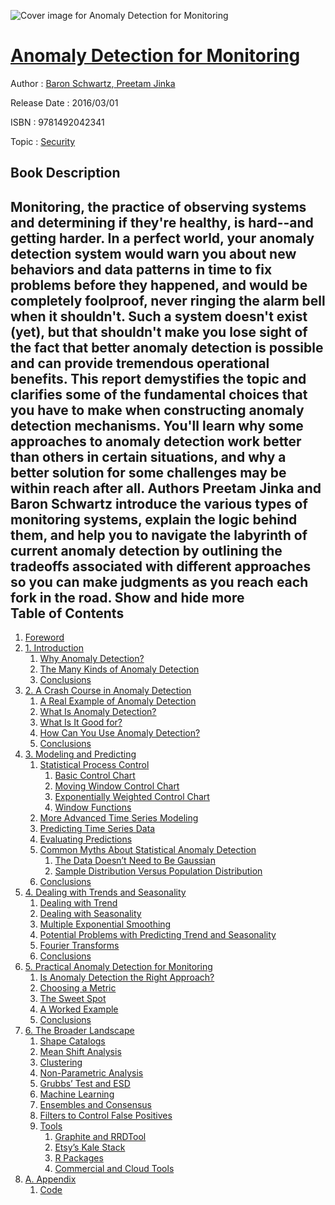 ![Cover image for Anomaly Detection for Monitoring](https://imgdetail.ebookreading.net/cover/cover/security/EB9781492042341.jpg)

[Anomaly Detection for Monitoring](https://ebookreading.net/view/book/Anomaly+Detection+for+Monitoring-EB9781492042341_1.html "Anomaly Detection for Monitoring")
====================================================================================================================

Author : [Baron Schwartz](https://ebookreading.net/search/author/Baron+Schwartz),[ Preetam Jinka](https://ebookreading.net/search/author/+Preetam+Jinka)

Release Date : 2016/03/01

ISBN : 9781492042341

Topic : [Security](https://ebookreading.net/search/category/security)

Book Description
-----------------

 Monitoring, the practice of observing systems and determining if they're healthy, is hard--and getting harder. In a perfect world, your anomaly detection system would warn you about new behaviors and data patterns in time to fix problems before they happened, and would be completely foolproof, never ringing the alarm bell when it shouldn't. Such a system doesn't exist (yet), but that shouldn't make you lose sight of the fact that better anomaly detection is possible and can provide tremendous operational benefits.
This report demystifies the topic and clarifies some of the fundamental choices that you have to make when constructing anomaly detection mechanisms. You'll learn why some approaches to anomaly detection work better than others in certain situations, and why a better solution for some challenges may be within reach after all. Authors Preetam Jinka and Baron Schwartz introduce the various types of monitoring systems, explain the logic behind them, and help you to navigate the labyrinth of current anomaly detection by outlining the tradeoffs associated with different approaches so you can make judgments as you reach each fork in the road.
        Show and hide more                
Table of Contents
-----------------

1. [Foreword](https://ebookreading.net/view/book/Anomaly+Detection+for+Monitoring-EB9781492042341_5.html#idm139648650195728)
1. [1. Introduction](https://ebookreading.net/view/book/Anomaly+Detection+for+Monitoring-EB9781492042341_6.html#ch_introduction)
    1. [Why Anomaly Detection?](https://ebookreading.net/view/book/Anomaly+Detection+for+Monitoring-EB9781492042341_6.html#idm139648650211632)
    1. [The Many Kinds of Anomaly Detection](https://ebookreading.net/view/book/Anomaly+Detection+for+Monitoring-EB9781492042341_6.html#idm139648650210976)
    1. [Conclusions](https://ebookreading.net/view/book/Anomaly+Detection+for+Monitoring-EB9781492042341_6.html#idm139648650519456)
1. [2. A Crash Course in Anomaly Detection](https://ebookreading.net/view/book/Anomaly+Detection+for+Monitoring-EB9781492042341_7.html#ch_anomaly_detectio)
    1. [A Real Example of Anomaly Detection](https://ebookreading.net/view/book/Anomaly+Detection+for+Monitoring-EB9781492042341_7.html#idm139648650321104)
    1. [What Is Anomaly Detection?](https://ebookreading.net/view/book/Anomaly+Detection+for+Monitoring-EB9781492042341_7.html#idm139648650218928)
    1. [What Is It Good for?](https://ebookreading.net/view/book/Anomaly+Detection+for+Monitoring-EB9781492042341_7.html#idm139648650671360)
    1. [How Can You Use Anomaly Detection?](https://ebookreading.net/view/book/Anomaly+Detection+for+Monitoring-EB9781492042341_7.html#idm139648650232128)
    1. [Conclusions](https://ebookreading.net/view/book/Anomaly+Detection+for+Monitoring-EB9781492042341_7.html#idm139648650226912)
1. [3. Modeling and Predicting](https://ebookreading.net/view/book/Anomaly+Detection+for+Monitoring-EB9781492042341_8.html#ch_modeling_and_pre)
    1. [Statistical Process Control](https://ebookreading.net/view/book/Anomaly+Detection+for+Monitoring-EB9781492042341_8.html#idm139648650272080)
        1. [Basic Control Chart](https://ebookreading.net/view/book/Anomaly+Detection+for+Monitoring-EB9781492042341_8.html#idm139648650288800)
        1. [Moving Window Control Chart](https://ebookreading.net/view/book/Anomaly+Detection+for+Monitoring-EB9781492042341_8.html#idm139648650261152)
        1. [Exponentially Weighted Control Chart](https://ebookreading.net/view/book/Anomaly+Detection+for+Monitoring-EB9781492042341_8.html#idm139648650456224)
        1. [Window Functions](https://ebookreading.net/view/book/Anomaly+Detection+for+Monitoring-EB9781492042341_8.html#idm139648650186384)
    1. [More Advanced Time Series Modeling](https://ebookreading.net/view/book/Anomaly+Detection+for+Monitoring-EB9781492042341_8.html#idm139648650186112)
    1. [Predicting Time Series Data](https://ebookreading.net/view/book/Anomaly+Detection+for+Monitoring-EB9781492042341_8.html#idm139648650435232)
    1. [Evaluating Predictions](https://ebookreading.net/view/book/Anomaly+Detection+for+Monitoring-EB9781492042341_8.html#idm139648650422368)
    1. [Common Myths About Statistical Anomaly Detection](https://ebookreading.net/view/book/Anomaly+Detection+for+Monitoring-EB9781492042341_8.html#idm139648650961264)
        1. [The Data Doesn’t Need to Be Gaussian](https://ebookreading.net/view/book/Anomaly+Detection+for+Monitoring-EB9781492042341_8.html#idm139648650946432)
        1. [Sample Distribution Versus Population Distribution](https://ebookreading.net/view/book/Anomaly+Detection+for+Monitoring-EB9781492042341_8.html#idm139648650945808)
    1. [Conclusions](https://ebookreading.net/view/book/Anomaly+Detection+for+Monitoring-EB9781492042341_8.html#idm139648650960640)
1. [4. Dealing with Trends and Seasonality](https://ebookreading.net/view/book/Anomaly+Detection+for+Monitoring-EB9781492042341_9.html#ch_dealing_with_tre)
    1. [Dealing with Trend](https://ebookreading.net/view/book/Anomaly+Detection+for+Monitoring-EB9781492042341_9.html#idm139648650334768)
    1. [Dealing with Seasonality](https://ebookreading.net/view/book/Anomaly+Detection+for+Monitoring-EB9781492042341_9.html#idm139648650401776)
    1. [Multiple Exponential Smoothing](https://ebookreading.net/view/book/Anomaly+Detection+for+Monitoring-EB9781492042341_9.html#idm139648650392416)
    1. [Potential Problems with Predicting Trend and Seasonality](https://ebookreading.net/view/book/Anomaly+Detection+for+Monitoring-EB9781492042341_9.html#idm139648650381392)
    1. [Fourier Transforms](https://ebookreading.net/view/book/Anomaly+Detection+for+Monitoring-EB9781492042341_9.html#idm139648650373456)
    1. [Conclusions](https://ebookreading.net/view/book/Anomaly+Detection+for+Monitoring-EB9781492042341_9.html#idm139648650496992)
1. [5. Practical Anomaly Detection for Monitoring](https://ebookreading.net/view/book/Anomaly+Detection+for+Monitoring-EB9781492042341_10.html#ch_practical_anomal)
    1. [Is Anomaly Detection the Right Approach?](https://ebookreading.net/view/book/Anomaly+Detection+for+Monitoring-EB9781492042341_10.html#idm139648650486416)
    1. [Choosing a Metric](https://ebookreading.net/view/book/Anomaly+Detection+for+Monitoring-EB9781492042341_10.html#idm139648650478368)
    1. [The Sweet Spot](https://ebookreading.net/view/book/Anomaly+Detection+for+Monitoring-EB9781492042341_10.html#idm139648650470272)
    1. [A Worked Example](https://ebookreading.net/view/book/Anomaly+Detection+for+Monitoring-EB9781492042341_10.html#idm139648650469648)
    1. [Conclusions](https://ebookreading.net/view/book/Anomaly+Detection+for+Monitoring-EB9781492042341_10.html#idm139648650708272)
1. [6. The Broader Landscape](https://ebookreading.net/view/book/Anomaly+Detection+for+Monitoring-EB9781492042341_11.html#ch_broader_landscap)
    1. [Shape Catalogs](https://ebookreading.net/view/book/Anomaly+Detection+for+Monitoring-EB9781492042341_11.html#idm139648650660320)
    1. [Mean Shift Analysis](https://ebookreading.net/view/book/Anomaly+Detection+for+Monitoring-EB9781492042341_11.html#idm139648650656832)
    1. [Clustering](https://ebookreading.net/view/book/Anomaly+Detection+for+Monitoring-EB9781492042341_11.html#idm139648650656272)
    1. [Non-Parametric Analysis](https://ebookreading.net/view/book/Anomaly+Detection+for+Monitoring-EB9781492042341_11.html#idm139648650637376)
    1. [Grubbs’ Test and ESD](https://ebookreading.net/view/book/Anomaly+Detection+for+Monitoring-EB9781492042341_11.html#idm139648650631600)
    1. [Machine Learning](https://ebookreading.net/view/book/Anomaly+Detection+for+Monitoring-EB9781492042341_11.html#idm139648650610496)
    1. [Ensembles and Consensus](https://ebookreading.net/view/book/Anomaly+Detection+for+Monitoring-EB9781492042341_11.html#idm139648650606656)
    1. [Filters to Control False Positives](https://ebookreading.net/view/book/Anomaly+Detection+for+Monitoring-EB9781492042341_11.html#idm139648650603648)
    1. [Tools](https://ebookreading.net/view/book/Anomaly+Detection+for+Monitoring-EB9781492042341_11.html#idm139648650594784)
        1. [Graphite and RRDTool](https://ebookreading.net/view/book/Anomaly+Detection+for+Monitoring-EB9781492042341_11.html#idm139648650592848)
        1. [Etsy’s Kale Stack](https://ebookreading.net/view/book/Anomaly+Detection+for+Monitoring-EB9781492042341_11.html#idm139648650590784)
        1. [R Packages](https://ebookreading.net/view/book/Anomaly+Detection+for+Monitoring-EB9781492042341_11.html#idm139648650885120)
        1. [Commercial and Cloud Tools](https://ebookreading.net/view/book/Anomaly+Detection+for+Monitoring-EB9781492042341_11.html#idm139648650880928)
1. [A. Appendix](https://ebookreading.net/view/book/Anomaly+Detection+for+Monitoring-EB9781492042341_12.html#idm139648650674368)
    1. [Code](https://ebookreading.net/view/book/Anomaly+Detection+for+Monitoring-EB9781492042341_12.html#idm139648650877152)
